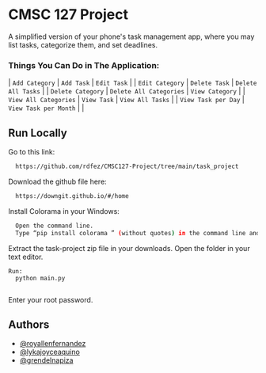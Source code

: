 # CMSC 127 Project

A simplified version of your phone's task management app, where you may list tasks, categorize them, and set deadlines.

### Things You Can Do in The Application:

| `Add Category`        | `Add Task`              | `Edit Task`          |
| `Edit Category`       | `Delete Task`           | `Delete All Tasks`   |
| `Delete Category`     | `Delete All Categories` | `View Category`      |
| `View All Categories` | `View Task`             | `View All Tasks`     |
| `View Task per Day`   | `View Task per Month`   |                      |

## Run Locally

Go to this link:

```bash
  https://github.com/rdfez/CMSC127-Project/tree/main/task_project
```

Download the github file here:

```bash
  https://downgit.github.io/#/home
```

Install Colorama in your Windows:

```bash
  Open the command line.
  Type “pip install colorama ” (without quotes) in the command line and hit Enter.
```

Extract the task-project zip file in your downloads. Open the folder in your text editor.
```
Run:
  python main.py
  
```

Enter your root password.



## Authors

- [@royallenfernandez](https://www.github.com/rdfez)
- [@lykajoyceaquino](https://www.github.com/ljaquinopo)
- [@grendelnapiza](https://www.github.com/grndlnapiza)
